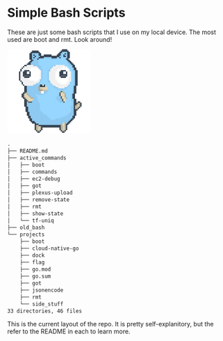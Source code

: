 # Simple Bash Scripts

These are just some bash scripts that I use on my local device. The most used are boot and rmt. Look around!

![Go Gopher Dancing]("./../.images/gopher-dance-long-3x.gif)

```
.
├── README.md
├── active_commands
│   ├── boot
│   ├── commands
│   ├── ec2-debug
│   ├── got
│   ├── plexus-upload
│   ├── remove-state
│   ├── rmt
│   ├── show-state
│   └── tf-uniq
├── old_bash
└── projects
    ├── boot
    ├── cloud-native-go
    ├── dock
    ├── flag
    ├── go.mod
    ├── go.sum
    ├── got
    ├── jsonencode
    ├── rmt
    └── side_stuff
33 directories, 46 files
```

This is the current layout of the repo. It is pretty self-explanitory, but the refer to the README in each to learn more.